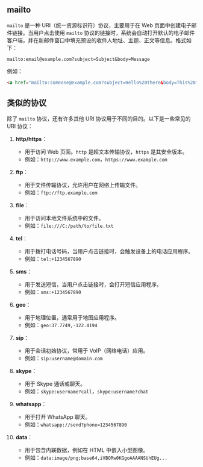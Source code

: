 ## mailto

`mailto` 是一种 URI（统一资源标识符）协议，主要用于在 Web 页面中创建电子邮件链接。当用户点击使用 `mailto` 协议的链接时，系统会自动打开默认的电子邮件客户端，并在新邮件窗口中填充预设的收件人地址、主题、正文等信息。格式如下：

```
mailto:email@example.com?subject=Subject&body=Message
```

例如：

```html
<a href="mailto:someone@example.com?subject=Hello%20there&body=This%20is%20a%20test%20email.">Send Email</a>
```

## 类似的协议

除了 `mailto` 协议，还有许多其他 URI 协议用于不同的目的。以下是一些常见的 URI 协议：

1. **http/https**：
   - 用于访问 Web 页面。`http` 是超文本传输协议，`https` 是其安全版本。
   - 例如：`http://www.example.com`，`https://www.example.com`

2. **ftp**：
   - 用于文件传输协议，允许用户在网络上传输文件。
   - 例如：`ftp://ftp.example.com`

3. **file**：
   - 用于访问本地文件系统中的文件。
   - 例如：`file:///C:/path/to/file.txt`

4. **tel**：
   - 用于拨打电话号码，当用户点击链接时，会触发设备上的电话应用程序。
   - 例如：`tel:+1234567890`

5. **sms**：
   - 用于发送短信，当用户点击链接时，会打开短信应用程序。
   - 例如：`sms:+1234567890`

6. **geo**：
   - 用于地理位置，通常用于地图应用程序。
   - 例如：`geo:37.7749,-122.4194`

7. **sip**：
   - 用于会话初始协议，常用于 VoIP（网络电话）应用。
   - 例如：`sip:username@domain.com`

8. **skype**：
   - 用于 Skype 通话或聊天。
   - 例如：`skype:username?call`，`skype:username?chat`

9. **whatsapp**：
   - 用于打开 WhatsApp 聊天。
   - 例如：`whatsapp://send?phone=1234567890`

10. **data**：
    - 用于包含内联数据，例如在 HTML 中嵌入小型图像。
    - 例如：`data:image/png;base64,iVBORw0KGgoAAAANSUhEUg...`